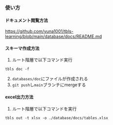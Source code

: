### 使い方

#### ドキュメント閲覧方法
https://github.com/yuna1001/tbls-learning/blob/main/database/docs/README.md

#### スキーマ作成方法
1.  ルート階層で以下コマンド実行
```
tbls doc -f
```
2. `databases/doc`にファイルが作成される
3. `git push`し`main`ブランチにmergeする

#### excel出力方法
1.  ルート階層で以下コマンドを実行
```
tbls out -t xlsx -o ./database/docs/tables.xlsx
```


